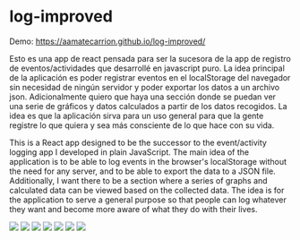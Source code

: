 # log-improved

Demo: https://aamatecarrion.github.io/log-improved/
 
Esto es una app de react pensada para ser la sucesora de la app de registro de eventos/actividades que desarrollé en javascript puro. La idea principal de la aplicación es poder registrar eventos en el localStorage del navegador sin necesidad de ningún servidor y poder exportar los datos a un archivo json. Adicionalmente quiero que haya una sección donde se puedan ver una serie de gráficos y datos calculados a partir de los datos recogidos. La idea es que la aplicación sirva para un uso general para que la gente registre lo que quiera y sea más consciente de lo que hace con su vida.

This is a React app designed to be the successor to the event/activity logging app I developed in plain JavaScript. The main idea of the application is to be able to log events in the browser's localStorage without the need for any server, and to be able to export the data to a JSON file. Additionally, I want there to be a section where a series of graphs and calculated data can be viewed based on the collected data. The idea is for the application to serve a general purpose so that people can log whatever they want and become more aware of what they do with their lives.

![](https://github.com/aamatecarrion/log-improved/blob/main/vista_previa_log_improved/home.png)
![](https://github.com/aamatecarrion/log-improved/blob/main/vista_previa_log_improved/nuevo_registro.png)
![](https://github.com/aamatecarrion/log-improved/blob/main/vista_previa_log_improved/detalles.png)
![](https://github.com/aamatecarrion/log-improved/blob/main/vista_previa_log_improved/botones.png)
![](https://github.com/aamatecarrion/log-improved/blob/main/vista_previa_log_improved/pantalla_exportacion.png)
![](https://github.com/aamatecarrion/log-improved/blob/main/vista_previa_log_improved/pantalla_importacion.png)
![](https://github.com/aamatecarrion/log-improved/blob/main/vista_previa_log_improved/archivo_de_respaldo.png)